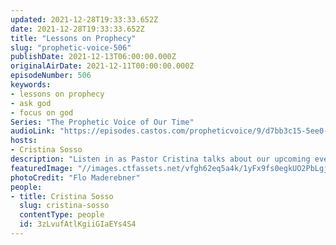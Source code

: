 ```yaml
---
updated: 2021-12-28T19:33:33.652Z
date: 2021-12-28T19:33:33.652Z
title: "Lessons on Prophecy"
slug: "prophetic-voice-506"
publishDate: 2021-12-13T06:00:00.000Z
originalAirDate: 2021-12-11T00:00:00.000Z
episodeNumber: 506
keywords:
- lessons on prophecy
- ask god
- focus on god
Series: "The Prophetic Voice of Our Time"
audioLink: "https://episodes.castos.com/propheticvoice/9/d7bb3c15-5ee0-4d6d-847d-4c5fb8de7ea3/12-11-12-21-The-Prophetic-Voice-of-our-Time-mixdown-.mp3"
hosts:
- Cristina Sosso
description: "Listen in as Pastor Cristina talks about our upcoming event, the Prophetic Gathering of The Saints, and some lessons we can learn about prophecy. We have to seek out that personal relationship with Him. We need to think of God and His reputation as we act, and we need to ask Him what we can do. We are going to Leap into the supernatural, so focus on the promises of God."
featuredImage: "//images.ctfassets.net/vfgh62eq5a4k/1yFx9fs0egkUO2PbLgjbrz/d1054cc68a867ac0b17ab52cf834018f/pexels-flo-maderebner-869258__1_.jpg"
photoCredit: "Flo Maderebner"
people:
- title: Cristina Sosso
  slug: cristina-sosso
  contentType: people
  id: 3zLvufAtlKgiiGIaEYs4S4
---
```

